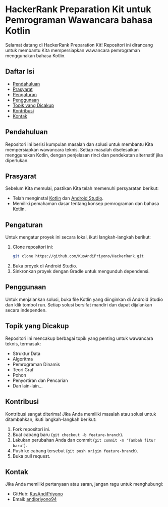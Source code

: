 # HackerRank Preparation Kit untuk Pemrograman Wawancara bahasa Kotlin

Selamat datang di HackerRank Preparation Kit! Repositori ini dirancang untuk membantu Kita mempersiapkan wawancara pemrograman menggunakan bahasa Kotlin.

## Daftar Isi
- [Pendahuluan](#pendahuluan)
- [Prasyarat](#prasyarat)
- [Pengaturan](#pengaturan)
- [Penggunaan](#penggunaan)
- [Topik yang Dicakup](#topik-yang-dicakup)
- [Kontribusi](#kontribusi)
- [Kontak](#kontak)

## Pendahuluan
Repositori ini berisi kumpulan masalah dan solusi untuk membantu Kita mempersiapkan wawancara teknis. Setiap masalah diselesaikan menggunakan Kotlin, dengan penjelasan rinci dan pendekatan alternatif jika diperlukan.

## Prasyarat
Sebelum Kita memulai, pastikan Kita telah memenuhi persyaratan berikut:
- Telah menginstal [Kotlin](https://kotlinlang.org/) dan [Android Studio](https://developer.android.com/studio).
- Memiliki pemahaman dasar tentang konsep pemrograman dan bahasa Kotlin.

## Pengaturan
Untuk mengatur proyek ini secara lokal, ikuti langkah-langkah berikut:
1. Clone repositori ini:
    ```bash
    git clone https://github.com/KusAndiPriyono/HackerRank.git
    ```
2. Buka proyek di Android Studio.
3. Sinkronkan proyek dengan Gradle untuk mengunduh dependensi.

## Penggunaan
Untuk menjalankan solusi, buka file Kotlin yang diinginkan di Android Studio dan klik tombol run. Setiap solusi bersifat mandiri dan dapat dijalankan secara independen.

## Topik yang Dicakup
Repositori ini mencakup berbagai topik yang penting untuk wawancara teknis, termasuk:
- Struktur Data
- Algoritma
- Pemrograman Dinamis
- Teori Graf
- Pohon
- Penyortiran dan Pencarian
- Dan lain-lain...

## Kontribusi
Kontribusi sangat diterima! Jika Anda memiliki masalah atau solusi untuk ditambahkan, ikuti langkah-langkah berikut:
1. Fork repositori ini.
2. Buat cabang baru (`git checkout -b feature-branch`).
3. Lakukan perubahan Anda dan commit (`git commit -m 'Tambah fitur baru'`).
4. Push ke cabang tersebut (`git push origin feature-branch`).
5. Buka pull request.

## Kontak
Jika Anda memiliki pertanyaan atau saran, jangan ragu untuk menghubungi:
- GitHub: [KusAndiPriyono](https://github.com/KusAndiPriyono)
- Email: [andipriyono94](andipriyono94@gmail.com)
